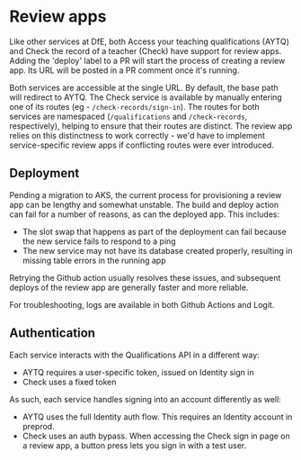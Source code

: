 # Review apps

Like other services at DfE, both Access your teaching qualifications (AYTQ) and Check the record of a teacher (Check) have support for review apps. Adding the 'deploy' label to a PR will start the process of creating a review app. Its URL will be posted in a PR comment once it's running.

Both services are accessible at the single URL. By default, the base path will redirect to AYTQ. The Check service is available by manually entering one of its routes (eg - `/check-records/sign-in`). The routes for both services are namespaced (`/qualifications` and `/check-records`, respectively), helping to ensure that their routes are distinct. The review app relies on this distinctness to work correctly - we'd have to implement service-specific review apps if conflicting routes were ever introduced.

## Deployment

Pending a migration to AKS, the current process for provisioning a review app can be lengthy and somewhat unstable. The build and deploy action can fail for a number of reasons, as can the deployed app. This includes:

- The slot swap that happens as part of the deployment can fail because the new service fails to respond to a ping
- The new service may not have its database created properly, resulting in missing table errors in the running app

Retrying the Github action usually resolves these issues, and subsequent deploys of the review app are generally faster and more reliable.

For troubleshooting, logs are available in both Github Actions and Logit.

## Authentication

Each service interacts with the Qualifications API in a different way:

- AYTQ requires a user-specific token, issued on Identity sign in
- Check uses a fixed token

As such, each service handles signing into an account differently as well:

- AYTQ uses the full Identity auth flow. This requires an Identity account in preprod.
- Check uses an auth bypass. When accessing the Check sign in page on a review app, a button press lets you sign in with a test user.
